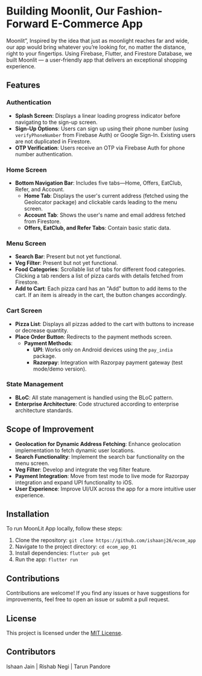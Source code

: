 # Building Moonlit, Our Fashion-Forward E-Commerce App

 Moonlit”, Inspired by the idea that just as moonlight reaches far and wide, our app would bring whatever you’re looking for, no matter the distance, right to your fingertips. Using Firebase, Flutter, and Firestore Database, we built Moonlit — a user-friendly app that delivers an exceptional shopping experience.

## Features

### Authentication
- **Splash Screen**: Displays a linear loading progress indicator before navigating to the sign-up screen.
- **Sign-Up Options**: Users can sign up using their phone number (using `verifyPhoneNumber` from Firebase Auth) or Google Sign-In. Existing users are not duplicated in Firestore.
- **OTP Verification**: Users receive an OTP via Firebase Auth for phone number authentication.

### Home Screen
- **Bottom Navigation Bar**: Includes five tabs—Home, Offers, EatClub, Refer, and Account.
  - **Home Tab**: Displays the user's current address (fetched using the Geolocator package) and clickable cards leading to the menu screen.
  - **Account Tab**: Shows the user's name and email address fetched from Firestore.
  - **Offers, EatClub, and Refer Tabs**: Contain basic static data.

### Menu Screen
- **Search Bar**: Present but not yet functional.
- **Veg Filter**: Present but not yet functional.
- **Food Categories**: Scrollable list of tabs for different food categories. Clicking a tab renders a list of pizza cards with details fetched from Firestore.
- **Add to Cart**: Each pizza card has an "Add" button to add items to the cart. If an item is already in the cart, the button changes accordingly.

### Cart Screen
- **Pizza List**: Displays all pizzas added to the cart with buttons to increase or decrease quantity.
- **Place Order Button**: Redirects to the payment methods screen.
  - **Payment Methods**: 
    - **UPI**: Works only on Android devices using the `pay_india` package.
    - **Razorpay**: Integration with Razorpay payment gateway (test mode/demo version).

### State Management
- **BLoC**: All state management is handled using the BLoC pattern.
- **Enterprise Architecture**: Code structured according to enterprise architecture standards.

## Scope of Improvement

- **Geolocation for Dynamic Address Fetching**: Enhance geolocation implementation to fetch dynamic user locations.
- **Search Functionality**: Implement the search bar functionality on the menu screen.
- **Veg Filter**: Develop and integrate the veg filter feature.
- **Payment Integration**: Move from test mode to live mode for Razorpay integration and expand UPI functionality to iOS.
- **User Experience**: Improve UI/UX across the app for a more intuitive user experience.

## Installation

To run MoonLit App locally, follow these steps:

1. Clone the repository: `git clone https://github.com/ishaanj26/ecom_app`
2. Navigate to the project directory: `cd ecom_app_01`
3. Install dependencies: `flutter pub get`
4. Run the app: `flutter run`

## Contributions

Contributions are welcome! If you find any issues or have suggestions for improvements, feel free to open an issue or submit a pull request.

## License

This project is licensed under the [MIT License](LICENSE).

## Contributors 

Ishaan Jain | Rishab Negi | Tarun Pandore 
